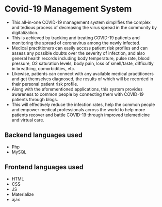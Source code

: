 # Covid-19 Management System
- This all-in-one COVID-19 management system simplifies the complex and tedious process of decreasing the virus spread in the community by digitalization.
- This is achieved by tracking and treating COVID-19 patients and monitoring the spread of coronavirus among the newly infected. 
- Medical practitioners can easily access patient risk profiles and can assess any possible doubts over the severity of infection, and also general health records including body temperature, pulse rate, blood pressure, O2 saturation levels, body pain, loss of smell/taste, difficultly in breathing, comorbidities, etc. 
- Likewise, patients can connect with any available medical practitioners and get themselves diagnosed, the results of which will be recorded in their personal patient risk profile. 
- Along with the aforementioned applications, this system provides awareness to common people by connecting them with COVID-19 patients through blogs. 
- This will effectively reduce the infection rates, help the common people and empower medical professionals across the world to help more patients recover and battle COVID-19 through improved telemedicine and virtual care.

## Backend languages used
- Php
- MySQL

## Frontend languages used 
- HTML
- CSS
- JS
- Materialize
- ajax


